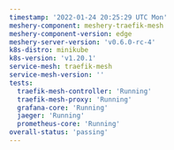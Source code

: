 ```yaml
---
timestamp: '2022-01-24 20:25:29 UTC Mon'
meshery-component: meshery-traefik-mesh
meshery-component-version: edge
meshery-server-version: 'v0.6.0-rc-4'
k8s-distro: minikube
k8s-version: 'v1.20.1'
service-mesh: traefik-mesh
service-mesh-version: ''
tests:
  traefik-mesh-controller: 'Running'
  traefik-mesh-proxy: 'Running'
  grafana-core: 'Running'
  jaeger: 'Running'
  prometheus-core: 'Running'
overall-status: 'passing'
---
```

